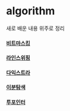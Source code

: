 # algorithm
새로 배운 내용 위주로 정리
#### [비트마스킹](https://github.com/Insoo-Hwang/algorithm/blob/main/%EB%B9%84%ED%8A%B8%EB%A7%88%EC%8A%A4%ED%82%B9.md)
#### [라인스위핑](https://github.com/Insoo-Hwang/algorithm/blob/main/%EB%9D%BC%EC%9D%B8%EC%8A%A4%EC%9C%84%ED%95%91.md)
#### [다익스트라](https://github.com/Insoo-Hwang/algorithm/blob/main/다익스트라.md)
#### [이분탐색](https://github.com/Insoo-Hwang/algorithm/blob/main/이분탐색.md)
#### [투포인터](https://github.com/Insoo-Hwang/algorithm/blob/main/투포인터.md)
